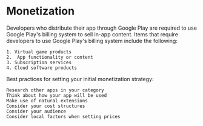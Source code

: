 #  Monetization


Developers who distribute their app through Google Play are required to use Google Play's billing system to sell in-app content. Items that require developers to use Google Play's billing system include the following:

    1. Virtual game products
    2.  App functionality or content
    3. Subscription services
    4. Cloud software products



Best practices for setting your initial monetization strategy:

    Research other apps in your category
    Think about how your app will be used
    Make use of natural extensions
    Consider your cost structures
    Consider your audience
    Consider local factors when setting prices